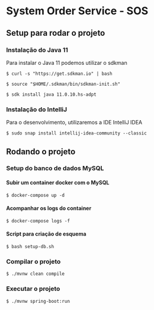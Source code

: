 # System Order Service - SOS

## Setup para rodar o projeto

### Instalação do Java 11
Para instalar o Java 11 podemos utilizar o sdkman

```
$ curl -s "https://get.sdkman.io" | bash
```

```
$ source "$HOME/.sdkman/bin/sdkman-init.sh"
```

```
$ sdk install java 11.0.10.hs-adpt
```

### Instalação do IntelliJ
Para o desenvolvimento, utilizaremos a IDE IntelliJ IDEA

```
$ sudo snap install intellij-idea-community --classic
```

## Rodando o projeto

### Setup do banco de dados MySQL

#### Subir um container docker com o MySQL
```
$ docker-compose up -d
```

#### Acompanhar os logs do container
```
$ docker-compose logs -f
```

#### Script para criação de esquema
```
$ bash setup-db.sh
```

### Compilar o projeto
```
$ ./mvnw clean compile    
```

### Executar o projeto
```
$ ./mvnw spring-boot:run
```